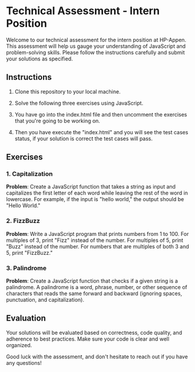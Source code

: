# Technical Assessment - Intern Position

Welcome to our technical assessment for the intern position at HP-Appen. This assessment will help us gauge your understanding of JavaScript and problem-solving skills. Please follow the instructions carefully and submit your solutions as specified.

## Instructions

1. Clone this repository to your local machine.

2. Solve the following three exercises using JavaScript.

3. You have go into the index.html file and then uncomment the exercises that you're going to be working on.

4. Then you have execute the "index.html" and you will see the test cases status, if your solution is correct the test cases will pass.

## Exercises

### 1. Capitalization

**Problem**: Create a JavaScript function that takes a string as input and capitalizes the first letter of each word while leaving the rest of the word in lowercase. For example, if the input is "hello world," the output should be "Hello World."

### 2. FizzBuzz

**Problem**: Write a JavaScript program that prints numbers from 1 to 100. For multiples of 3, print "Fizz" instead of the number. For multiples of 5, print "Buzz" instead of the number. For numbers that are multiples of both 3 and 5, print "FizzBuzz."

### 3. Palindrome

**Problem**: Create a JavaScript function that checks if a given string is a palindrome. A palindrome is a word, phrase, number, or other sequence of characters that reads the same forward and backward (ignoring spaces, punctuation, and capitalization).

## Evaluation

Your solutions will be evaluated based on correctness, code quality, and adherence to best practices. Make sure your code is clear and well organized.

Good luck with the assessment, and don't hesitate to reach out if you have any questions!
